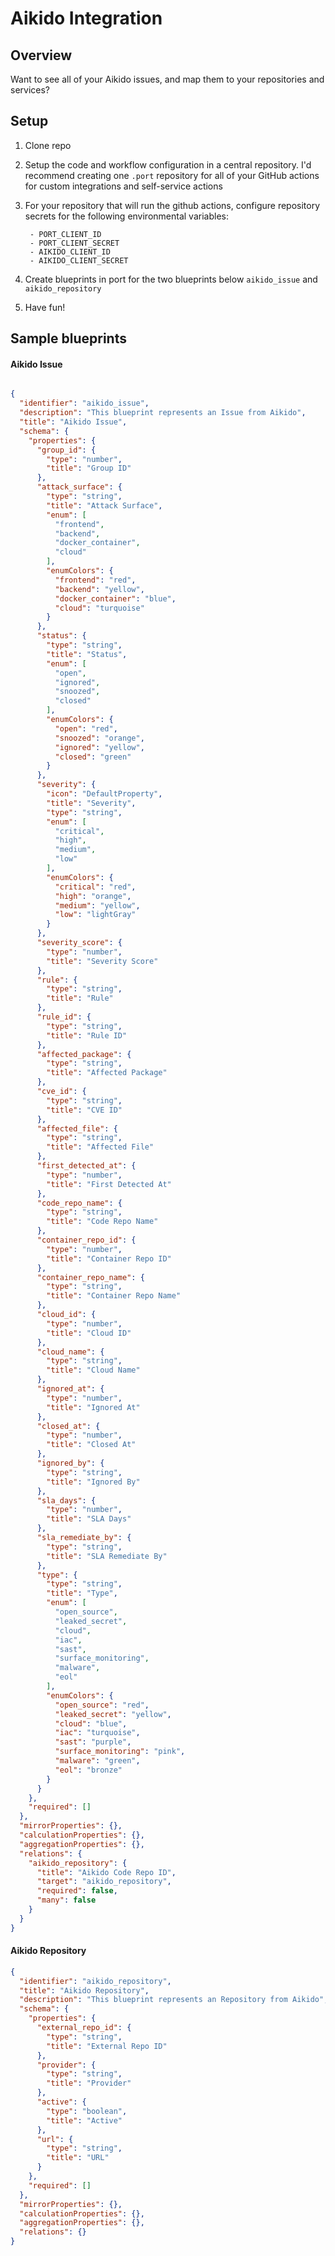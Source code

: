 # Aikido Integration

## Overview

Want to see all of your Aikido issues, and map them to your repositories and services?

## Setup

1. Clone repo
1. Setup the code and workflow configuration in a central repository. I'd recommend creating one `.port` repository for all of your GitHub actions for custom integrations and self-service actions
1. For your repository that will run the github actions, configure repository secrets for the following environmental variables:

        - PORT_CLIENT_ID
        - PORT_CLIENT_SECRET
        - AIKIDO_CLIENT_ID
        - AIKIDO_CLIENT_SECRET
1. Create blueprints in port for the two blueprints below `aikido_issue` and `aikido_repository`
1. Have fun!


## Sample blueprints


#### Aikido Issue
```json

{
  "identifier": "aikido_issue",
  "description": "This blueprint represents an Issue from Aikido",
  "title": "Aikido Issue",
  "schema": {
    "properties": {
      "group_id": {
        "type": "number",
        "title": "Group ID"
      },
      "attack_surface": {
        "type": "string",
        "title": "Attack Surface",
        "enum": [
          "frontend",
          "backend",
          "docker_container",
          "cloud"
        ],
        "enumColors": {
          "frontend": "red",
          "backend": "yellow",
          "docker_container": "blue",
          "cloud": "turquoise"
        }
      },
      "status": {
        "type": "string",
        "title": "Status",
        "enum": [
          "open",
          "ignored",
          "snoozed",
          "closed"
        ],
        "enumColors": {
          "open": "red",
          "snoozed": "orange",
          "ignored": "yellow",
          "closed": "green"
        }
      },
      "severity": {
        "icon": "DefaultProperty",
        "title": "Severity",
        "type": "string",
        "enum": [
          "critical",
          "high",
          "medium",
          "low"
        ],
        "enumColors": {
          "critical": "red",
          "high": "orange",
          "medium": "yellow",
          "low": "lightGray"
        }
      },
      "severity_score": {
        "type": "number",
        "title": "Severity Score"
      },
      "rule": {
        "type": "string",
        "title": "Rule"
      },
      "rule_id": {
        "type": "string",
        "title": "Rule ID"
      },
      "affected_package": {
        "type": "string",
        "title": "Affected Package"
      },
      "cve_id": {
        "type": "string",
        "title": "CVE ID"
      },
      "affected_file": {
        "type": "string",
        "title": "Affected File"
      },
      "first_detected_at": {
        "type": "number",
        "title": "First Detected At"
      },
      "code_repo_name": {
        "type": "string",
        "title": "Code Repo Name"
      },
      "container_repo_id": {
        "type": "number",
        "title": "Container Repo ID"
      },
      "container_repo_name": {
        "type": "string",
        "title": "Container Repo Name"
      },
      "cloud_id": {
        "type": "number",
        "title": "Cloud ID"
      },
      "cloud_name": {
        "type": "string",
        "title": "Cloud Name"
      },
      "ignored_at": {
        "type": "number",
        "title": "Ignored At"
      },
      "closed_at": {
        "type": "number",
        "title": "Closed At"
      },
      "ignored_by": {
        "type": "string",
        "title": "Ignored By"
      },
      "sla_days": {
        "type": "number",
        "title": "SLA Days"
      },
      "sla_remediate_by": {
        "type": "string",
        "title": "SLA Remediate By"
      },
      "type": {
        "type": "string",
        "title": "Type",
        "enum": [
          "open_source",
          "leaked_secret",
          "cloud",
          "iac",
          "sast",
          "surface_monitoring",
          "malware",
          "eol"
        ],
        "enumColors": {
          "open_source": "red",
          "leaked_secret": "yellow",
          "cloud": "blue",
          "iac": "turquoise",
          "sast": "purple",
          "surface_monitoring": "pink",
          "malware": "green",
          "eol": "bronze"
        }
      }
    },
    "required": []
  },
  "mirrorProperties": {},
  "calculationProperties": {},
  "aggregationProperties": {},
  "relations": {
    "aikido_repository": {
      "title": "Aikido Code Repo ID",
      "target": "aikido_repository",
      "required": false,
      "many": false
    }
  }
}

```

#### Aikido Repository

```json
{
  "identifier": "aikido_repository",
  "title": "Aikido Repository",
  "description": "This blueprint represents an Repository from Aikido",
  "schema": {
    "properties": {
      "external_repo_id": {
        "type": "string",
        "title": "External Repo ID"
      },
      "provider": {
        "type": "string",
        "title": "Provider"
      },
      "active": {
        "type": "boolean",
        "title": "Active"
      },
      "url": {
        "type": "string",
        "title": "URL"
      }
    },
    "required": []
  },
  "mirrorProperties": {},
  "calculationProperties": {},
  "aggregationProperties": {},
  "relations": {}
}

```

